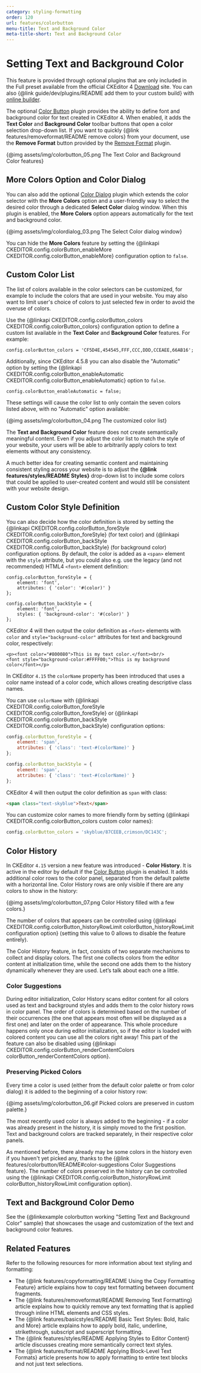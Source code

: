 ```yaml
---
category: styling-formatting
order: 120
url: features/colorbutton
menu-title: Text and Background Color
meta-title-short: Text and Background Color
---
```

<!--
Copyright (c) 2003-2020, CKSource - Frederico Knabben. All rights reserved.
For licensing, see LICENSE.md.
-->

# Setting Text and Background Color

<info-box info="">
 This feature is provided through optional plugins that are only included in the Full preset available from the official CKEditor 4 <a href="https://ckeditor.com/ckeditor-4/download/">Download</a> site. You can also {@link guide/dev/plugins/README add them to your custom build} with <a href="https://ckeditor.com/cke4/builder">online builder</a>.
</info-box>

The optional [Color Button](https://ckeditor.com/cke4/addon/colorbutton) plugin provides the ability to define font and background color for text created in CKEditor 4. When enabled, it adds the **Text Color** and **Background Color** toolbar buttons that open a color selection drop-down list. If you want to quickly {@link features/removeformat/README remove colors} from your document, use the **Remove Format** button provided by the [Remove Format](https://ckeditor.com/cke4/addon/removeformat) plugin.

{@img assets/img/colorbutton_05.png The Text Color and Background Color features}

## More Colors Option and Color Dialog

You can also add the optional [Color Dialog](https://ckeditor.com/cke4/addon/colordialog) plugin which extends the color selector with the **More Colors** option and a user-friendly way to select the desired color through a dedicated **Select Color** dialog window. When this plugin is enabled, the **More Colors** option appears automatically for the text and background color.

{@img assets/img/colordialog_03.png The Select Color dialog window}

You can hide the **More Colors** feature by setting the {@linkapi CKEDITOR.config.colorButton_enableMore CKEDITOR.config.colorButton_enableMore} configuration option to `false`.

## Custom Color List

The list of colors available in the color selectors can be customized, for example to include the colors that are used in your website. You may also want to limit user's choice of colors to just selected few in order to avoid the overuse of colors.

Use the {@linkapi CKEDITOR.config.colorButton_colors CKEDITOR.config.colorButton_colors} configuration option to define a custom list available in the **Text Color** and **Background Color** features. For example:

	config.colorButton_colors = 'CF5D4E,454545,FFF,CCC,DDD,CCEAEE,66AB16';

Additionally, since CKEditor 4.5.8 you can also disable the "Automatic" option by setting the {@linkapi CKEDITOR.config.colorButton_enableAutomatic CKEDITOR.config.colorButton_enableAutomatic} option to `false`.

	config.colorButton_enableAutomatic = false;

These settings will cause the color list to only contain the seven colors listed above, with no "Automatic" option available:

{@img assets/img/colorbutton_04.png The customized color list}

<info-box hint="">
 <p>
 	The <strong>Text and Background Color</strong> feature does not create semantically meaningful content. Even if you adjust the color list to match the style of your website, your users will be able to arbitrarily apply colors to text elements without any consistency.
 </p>
 <p>
 	A much better idea for creating semantic content and maintaining consistent styling across your website is to adjust the <strong>{@link features/styles/README Styles}</strong> drop-down list to include some colors that could be applied to user-created content and would still be consistent with your website design.
 </p>
</info-box>

## Custom Color Style Definition

You can also decide how the color definition is stored by setting the {@linkapi CKEDITOR.config.colorButton_foreStyle CKEDITOR.config.colorButton_foreStyle} (for text color) and {@linkapi CKEDITOR.config.colorButton_backStyle CKEDITOR.config.colorButton_backStyle} (for background color) configuration options. By default, the color is added as a `<span>` element with the `style` attribute, but you could also e.g. use the legacy (and not recommended) HTML4 `<font>` element definition:

	config.colorButton_foreStyle = {
		element: 'font',
		attributes: { 'color': '#(color)' }
	};

	config.colorButton_backStyle = {
    	element: 'font',
    	styles: { 'background-color': '#(color)' }
	};

CKEditor 4 will then output the color definition as `<font>` elements with `color` and `style="background-color"` attributes for text and background color, respectively:

	<p><font color="#800080">This is my text color.</font><br/>
	<font style="background-color:#FFFF00;">This is my background color</font></p>

In CKEditor `4.15` the `colorName` property has been introduced that uses a color name instead of a color code, which allows creating descriptive class names.

You can use `colorName` with {@linkapi CKEDITOR.config.colorButton_foreStyle CKEDITOR.config.colorButton_foreStyle} or {@linkapi CKEDITOR.config.colorButton_backStyle CKEDITOR.config.colorButton_backStyle} configuration options:

```javascript
config.colorButton_foreStyle = {
	element: 'span',
	attributes: { 'class': 'text-#(colorName)' }
};

config.colorButton_backStyle = {
	element: 'span',
	attributes: { 'class': 'text-#(colorName)' }
};
```

CKEditor 4 will then output the color definition as `span` with class:

```html
<span class="text-skyblue">Text</span>
```

You can customize color names to more friendly form by setting {@linkapi CKEDITOR.config.colorButton_colors custom color names}:

```javascript
config.colorButton_colors = 'skyblue/87CEEB,crimson/DC143C';
```

## Color History

In CKEditor `4.15` version a new feature was introduced - **Color History**. It is active in the editor by default if the [Color Button](https://ckeditor.com/cke4/addon/colorbutton) plugin is enabled. It adds additional color rows to the color panel, separated from the default palette with a horizontal line. Color History rows are only visible if there are any colors to show in the history:

{@img assets/img/colorbutton_07.png Color History filled with a few colors.}

The number of colors that appears can be controlled using {@linkapi CKEDITOR.config.colorButton_historyRowLimit colorButton_historyRowLimit configuration option} (setting this value to 0 allows to disable the feature entirely).

The Color History feature, in fact, consists of two separate mechanisms to collect and display colors. The first one collects colors from the editor content at initialization time, while the second one adds them to the history dynamically whenever they are used. Let’s talk about each one a little.

### Color Suggestions

During editor initialization, Color History scans editor content for all colors used as text and background styles and adds them to the color history rows in color panel. The order of colors is determined based on the number of their occurrences (the one that appears most often will be displayed as a first one) and later on the order of appearance. This whole procedure happens only once during editor initialization, so if the editor is loaded with colored content you can use all the colors right away! This part of the feature can also be disabled using {@linkapi CKEDITOR.config.colorButton_renderContentColors colorButton_renderContentColors option}.

### Preserving Picked Colors

Every time a color is used (either from the default color palette or from color dialog) it is added to the beginning of a color history row:

{@img assets/img/colorbutton_06.gif Picked colors are preserved in custom palette.}

The most recently used color is always added to the beginning - if a color was already present in the history, it is simply moved to the first position. Text and background colors are tracked separately, in their respective color panels.

As mentioned before, there already may be some colors in the history even if you haven't yet picked any, thanks to the {@link features/colorbutton/README#color-suggestions Color Suggestions feature}. The number of colors preserved in the history can be controlled using the {@linkapi CKEDITOR.config.colorButton_historyRowLimit colorButton_historyRowLimit configuration option}.

## Text and Background Color Demo

See the {@linkexample colorbutton working "Setting Text and Background Color" sample} that showcases the usage and customization of the text and background color features.

## Related Features

Refer to the following resources for more information about text styling and formatting:

* The {@link features/copyformatting/README Using the Copy Formatting Feature} article explains how to copy text formatting between document fragments.
* The {@link features/removeformat/README Removing Text Formatting} article explains how to quickly remove any text formatting that is applied through inline HTML elements and CSS styles.
* The {@link features/basicstyles/README Basic Text Styles: Bold, Italic and More} article explains how to apply bold, italic, underline, strikethrough, subscript and superscript formatting.
* The {@link features/styles/README Applying Styles to Editor Content} article discusses creating more semantically correct text styles.
* The {@link features/format/README Applying Block-Level Text Formats} article presents how to apply formatting to entire text blocks and not just text selections.
